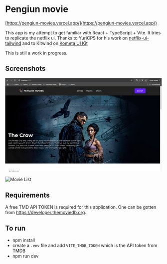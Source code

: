 # Pengiun movie

[https://pengiun-movies.vercel.app/](https://pengiun-movies.vercel.app/)

This app is my attempt to get familiar with React + TypeScript + Vite. It tries to replicate the netflix ui. Thanks to YuriCPS for his work on [netflix-ui-tailwind](https://github.com/YuriCPS/netflix-ui-tailwind-stydcpnts/) and to Kitwind on [Kometa UI Kit](https://kitwind.io/products/kometa/)

This is still a work in progress.

## Screenshots

![Hero Section](./screenshots/homepage.png)

![Movie List](./screenshots/movielist.png)

## Requirements

A free TMD API TOKEN is required for this application. One can be gotten from https://developer.themoviedb.org.

## To run

- npm install
- create a `.env` file and add `VITE_TMDB_TOKEN` which is the API token from TMDB
- npm run dev
